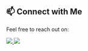 
## 📫 Connect with Me

Feel free to reach out on:

<div display="flex">
    <a href="https://www.linkedin.com/in/kiarash-mokhtari-17a4371a4/">
      <img src="https://img.shields.io/badge/LinkedIn-Profile-blue?style=flat-square&logo=linkedin">
    </a>
    <a href="mailto:mokhtarikiarash@gmail.com">
      <img src="https://img.shields.io/badge/Gmail-Email-red?style=flat-square&logo=gmail">
    </a>
</div>
<br/>
